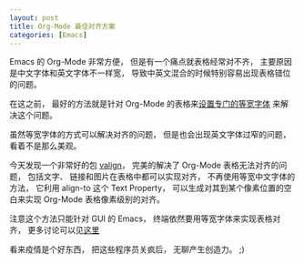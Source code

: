 ```yaml
---
layout: post
title: Org-Mode 最佳对齐方案
categories: [Emacs]
---
```


Emacs 的 Org-Mode 非常方便， 但是有一个痛点就表格经常对不齐， 主要原因是中文字体和英文字体不一样宽， 导致中英文混合的时候特别容易出现表格错位的问题。

在这之前， 最好的方法就是针对 Org-Mode 的表格来[设置专门的等宽字体](https://manateelazycat.github.io/2020/04/02/org-font.html) 来解决这个问题。

虽然等宽字体的方式可以解决对齐的问题， 但是也会出现英文字体过窄的问题， 看着不是那么美观。

今天发现一个非常好的包 [valign](https://github.com/casouri/valign)， 完美的解决了 Org-Mode 表格无法对齐的问题， 包括文字、 链接和图片在表格中都可以实现对齐， 不再使用等宽中文字体的方法， 它利用 align-to 这个 Text Property， 可以生成对其到某个像素位置的空白来实现 Org-Mode 表格像素级别的对齐。

注意这个方法只能针对 GUI 的 Emacs， 终端依然要用等宽字体来实现表格对齐， 更多讨论可以见[这里](https://emacs-china.org/t/org-mode/13248)

看来疫情是个好东西， 把这些程序员关疯后， 无聊产生创造力。 ;)
